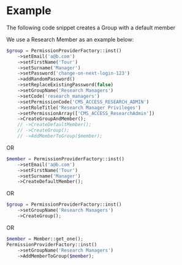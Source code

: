 # Example

The following code snippet creates a Group
with a default member

We use a Research Member as an example below:

```php
$group = PermissionProviderFactory::inst()
    ->setEmail('a@b.com')
    ->setFirstName('Tour')
    ->setSurname('Manager')
    ->setPassword('change-on-next-login-123')
    ->addRandomPassword()
    ->setReplaceExistingPassword(false)
    ->setGroupName('Research Managers')
    ->setCode('research_managers')
    ->setPermissionCode('CMS_ACCESS_RESEARCH_ADMIN')
    ->setRoleTitle('Research Manager Privileges')
    ->setPermissionArray(['CMS_ACCESS_ResearchAdmin'])
    ->CreateGroupAndMember();
    // ->CreateDefaultMember();
    // ->CreateGroup();
    // ->AddMemberToGroup($member);
```
OR

```php
$member = PermissionProviderFactory::inst()
    ->setEmail('a@b.com')
    ->setFirstName('Tour')
    ->setSurname('Manager')
    ->CreateDefaultMember();
```

OR

```php
$group = PermissionProviderFactory::inst()
    ->setGroupName('Research Managers')
    ->CreateGroup();

```
OR

```php
$member = Member::get_one();
PermissionProviderFactory::inst()
    ->setGroupName('Research Managers')
    ->AddMemberToGroup($member);

```
